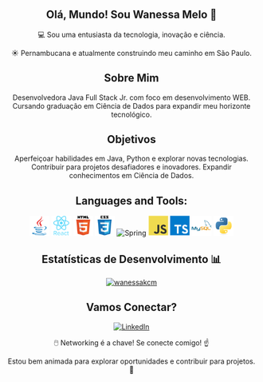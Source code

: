 <h2 align="center">Olá, Mundo! Sou Wanessa Melo 👋</h2>

<p align="center">💻 Sou uma entusiasta da tecnologia, inovação e ciência.</p>
<p align="center">☀️ Pernambucana e atualmente construindo meu caminho em São Paulo.</p>

<h2 align="center">Sobre Mim</h2>
<p align="center">Desenvolvedora Java Full Stack Jr. com foco em desenvolvimento WEB. Cursando graduação em Ciência de Dados para expandir meu horizonte tecnológico.</p>

<h2 align="center">Objetivos</h2>
<p align="center">Aperfeiçoar habilidades em Java, Python e explorar novas tecnologias. Contribuir para projetos desafiadores e inovadores. Expandir conhecimentos em Ciência de Dados.</p>

<h2 align="center">Languages and Tools:</h2>
<p align="center"> 
  <img src="https://raw.githubusercontent.com/devicons/devicon/master/icons/java/java-original.svg" alt="Java" width="40" height="40"/>
  <img src="https://raw.githubusercontent.com/devicons/devicon/master/icons/react/react-original-wordmark.svg" alt="React" width="40" height="40"/>
  <img src="https://raw.githubusercontent.com/devicons/devicon/master/icons/html5/html5-original-wordmark.svg" alt="HTML" width="40" height="40"/>
  <img src="https://raw.githubusercontent.com/devicons/devicon/master/icons/css3/css3-original-wordmark.svg" alt="CSS" width="40" height="40"/>
  <img src="https://www.vectorlogo.zone/logos/springio/springio-icon.svg" alt="Spring" width="40" height="40"/>
  <img src="https://raw.githubusercontent.com/devicons/devicon/master/icons/javascript/javascript-original.svg" alt="JavaScript" width="40" height="40"/>
  <img src="https://raw.githubusercontent.com/devicons/devicon/master/icons/typescript/typescript-original.svg" alt="TypeScript" width="40" height="40"/>
  <img src="https://raw.githubusercontent.com/devicons/devicon/master/icons/mysql/mysql-original-wordmark.svg" alt="MySQL" width="40" height="40"/>
  <img src="https://raw.githubusercontent.com/devicons/devicon/master/icons/python/python-original.svg" alt="Python" width="40" height="40"/>
</p>


<!--<h2 align="center">Estatísticas de Desenvolvimento</h2>
<p align="center">
  <a href="https://github.com/wanessakcm">
    <img src="https://github-readme-stats.vercel.app/api?username=wanessakcm&show_icons=true&locale=en&bg_color=30,e96443,904e95&title_color=fff&text_color=fff" alt="Estatísticas de Desenvolvimento" />
  </a>
</p>
<h2 align="center">Estatísticas de Desenvolvimento 🚀</h2>
<p align="center">
  <a href="https://github.com/wanessakcm">
    <img src="https://github-readme-stats.vercel.app/api?username=wanessakcm&show_icons=true&locale=en&bg_color=0d1117&title_color=58A6FF&text_color=c9d1d9&icon_color=58A6FF" alt="Estatísticas de Desenvolvimento" />
  </a>
</p>-->
<h2 align="center">Estatísticas de Desenvolvimento 📊</h2>
<p align="center">
  <a href="https://github.com/wanessakcm">
    <img src="https://github-readme-stats.vercel.app/api?username=wanessakcm&show_icons=true&locale=en&title_color=58A6FF&text_color=58A6FF&icon_color=FFD700&bg_color=0,22272E,5807CC&hide_border=true" alt="wanessakcm" />
  </a>
</p>

<h2 align="center">Vamos Conectar?</h2>
<p align="center">
  <a href="https://www.linkedin.com/in/wanessa-melo/" target="_blank">
    <img src="https://img.shields.io/badge/-LinkedIn-blue?style=flat-square&logo=linkedin&logoColor=white" alt="LinkedIn" height="40" />
  </a>
</p>


<p align="center">🖱️ Networking é a chave! Se conecte comigo! ☝️</p>
<p align="center">Estou bem animada para explorar oportunidades e contribuir para projetos. 🚀</p>



